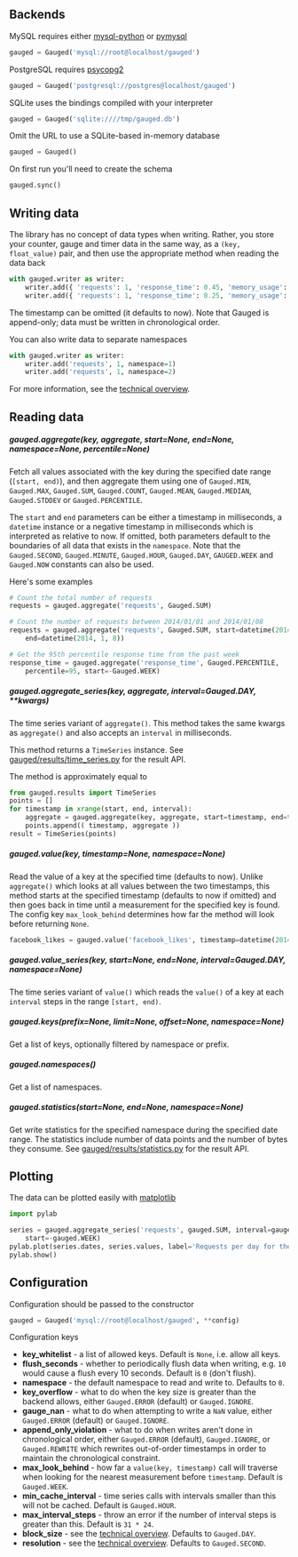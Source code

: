 ## Backends

MySQL requires either [mysql-python][mysql-python] or [pymysql][pymysql]

```python
gauged = Gauged('mysql://root@localhost/gauged')
```

PostgreSQL requires [psycopg2][psycopg2]

```python
gauged = Gauged('postgresql://postgres@localhost/gauged')
```

SQLite uses the bindings compiled with your interpreter

```python
gauged = Gauged('sqlite:////tmp/gauged.db')
```

Omit the URL to use a SQLite-based in-memory database

```python
gauged = Gauged()
```

On first run you'll need to create the schema

```python
gauged.sync()
```

## Writing data

The library has no concept of data types when writing. Rather, you store your counter, gauge and timer data in the same way, as a `(key, float_value)` pair, and then use the appropriate method when reading the data back

```python
with gauged.writer as writer:
    writer.add({ 'requests': 1, 'response_time': 0.45, 'memory_usage': 145.6 }, timestamp=1389747759902)
    writer.add({ 'requests': 1, 'response_time': 0.25, 'memory_usage': 148.3 }, timestamp=1389747760456)
```

The timestamp can be omitted (it defaults to now). Note that Gauged is append-only; data must be written in chronological order.

You can also write data to separate namespaces

```python
with gauged.writer as writer:
    writer.add('requests', 1, namespace=1)
    writer.add('requests', 1, namespace=2)
```

For more information, see the [technical overview][technical-overview].

## Reading data

##### gauged.aggregate(key, aggregate, start=None, end=None, namespace=None, percentile=None)

Fetch all values associated with the key during the specified date range (`[start, end)`), and then aggregate them using one of `Gauged.MIN`, `Gauged.MAX`, `Gauged.SUM`, `Gauged.COUNT`, `Gauged.MEAN`, `Gauged.MEDIAN`, `Gauged.STDDEV` or `Gauged.PERCENTILE`.

The `start` and `end` parameters can be either a timestamp in milliseconds, a `datetime` instance or a negative timestamp in milliseconds which is interpreted as relative to now. If omitted, both parameters default to the boundaries of all data that exists in the `namespace`. Note that the `Gauged.SECOND`, `Gauged.MINUTE`, `Gauged.HOUR`, `Gauged.DAY`, `GAUGED.WEEK` and `Gauged.NOW` constants can also be used.

Here's some examples

```python
# Count the total number of requests
requests = gauged.aggregate('requests', Gauged.SUM)

# Count the number of requests between 2014/01/01 and 2014/01/08
requests = gauged.aggregate('requests', Gauged.SUM, start=datetime(2014, 1, 1),
    end=datetime(2014, 1, 8))

# Get the 95th percentile response time from the past week
response_time = gauged.aggregate('response_time', Gauged.PERCENTILE,
    percentile=95, start=-Gauged.WEEK)
```

##### gauged.aggregate_series(key, aggregate, interval=Gauged.DAY, **kwargs)

The time series variant of `aggregate()`. This method takes the same kwargs as `aggregate()` and also accepts an `interval` in milliseconds.

This method returns a `TimeSeries` instance. See [gauged/results/time_series.py][time_series.py] for the result API.

The method is approximately equal to

```python
from gauged.results import TimeSeries
points = []
for timestamp in xrange(start, end, interval):
    aggregate = gauged.aggregate(key, aggregate, start=timestamp, end=timestamp+interval)
    points.append(( timestamp, aggregate ))
result = TimeSeries(points)
```

##### gauged.value(key, timestamp=None, namespace=None)

Read the value of a key at the specified time (defaults to now). Unlike `aggregate()` which looks at all values between the two timestamps, this method starts at the specified timestamp (defaults to now if omitted) and then goes back in time until a measurement for the specified key is found. The config key `max_look_behind` determines how far the method will look before returning `None`.

```python
facebook_likes = gauged.value('facebook_likes', timestamp=datetime(2014, 1, 23))
```

##### gauged.value_series(key, start=None, end=None, interval=Gauged.DAY, namespace=None)

The time series variant of `value()` which reads the `value()` of a key at each `interval` steps in the range `[start, end)`.

##### gauged.keys(prefix=None, limit=None, offset=None, namespace=None)

Get a list of keys, optionally filtered by namespace or prefix.

##### gauged.namespaces()

Get a list of namespaces.

##### gauged.statistics(start=None, end=None, namespace=None)

Get write statistics for the specified namespace during the specified date range. The statistics include number of data points and the number of bytes they consume. See [gauged/results/statistics.py][statistics.py] for the result API.

## Plotting

The data can be plotted easily with [matplotlib][matplotlib]

```python
import pylab

series = gauged.aggregate_series('requests', gauged.SUM, interval=gauged.DAY,
    start=-gauged.WEEK)
pylab.plot(series.dates, series.values, label='Requests per day for the past week')
pylab.show()
```

## Configuration

Configuration should be passed to the constructor

```python
gauged = Gauged('mysql://root@localhost/gauged', **config)
```

Configuration keys

- **key_whitelist** - a list of allowed keys. Default is `None`, i.e. allow all keys.
- **flush_seconds** - whether to periodically flush data when writing, e.g. `10` would cause a flush every 10 seconds. Default is `0` (don't flush).
- **namespace** - the default namespace to read and write to. Defaults to `0`.
- **key_overflow** - what to do when the key size is greater than the backend allows, either `Gauged.ERROR` (default) or `Gauged.IGNORE`.
- **gauge_nan** - what to do when attempting to write a `NaN` value, either `Gauged.ERROR` (default) or `Gauged.IGNORE`.
- **append_only_violation** - what to do when writes aren't done in chronological order, either `Gauged.ERROR` (default), `Gauged.IGNORE`, or `Gauged.REWRITE` which rewrites out-of-order timestamps in order to maintain the chronological constraint.
- **max_look_behind** - how far a `value(key, timestamp)` call will traverse when looking for the nearest measurement before `timestamp`. Default is `Gauged.WEEK`.
- **min_cache_interval** - time series calls with intervals smaller than this will not be cached. Default is `Gauged.HOUR`.
- **max_interval_steps** - throw an error if the number of interval steps is greater than this. Default is `31 * 24`.
- **block_size** - see the [technical overview][technical-overview]. Defaults to `Gauged.DAY`.
- **resolution** - see the [technical overview][technical-overview]. Defaults to `Gauged.SECOND`.


[mysql-python]: http://mysql-python.sourceforge.net/
[pymysql]: https://github.com/PyMySQL/PyMySQL
[psycopg2]: http://initd.org/psycopg/
[technical-overview]: https://github.com/chriso/gauged/blob/master/docs/technical-overview.md
[time_series.py]: https://github.com/chriso/gauged/blob/master/gauged/results/time_series.py
[statistics.py]: https://github.com/chriso/gauged/blob/master/gauged/results/statistics.py
[matplotlib]: http://matplotlib.org/
